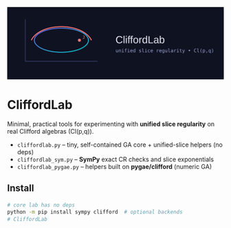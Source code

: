 
 <img src="./cliffordlab.svg" width="650" alt="CliffordLab logo" />


# CliffordLab

Minimal, practical tools for experimenting with **unified slice regularity** on real Clifford algebras \(Cl(p,q)\).

- `cliffordlab.py` – tiny, self-contained GA core + unified-slice helpers (no deps)
- `cliffordlab_sym.py` – **SymPy** exact CR checks and slice exponentials
- `cliffordlab_pygae.py` – helpers built on **pygae/clifford** (numeric GA)


## Install

```bash
# core lab has no deps
python -m pip install sympy clifford  # optional backends
# CliffordLab

